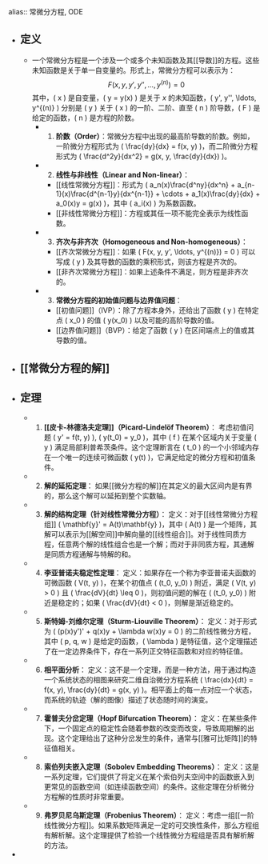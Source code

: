 alias:: 常微分方程, ODE

- ## 定义
	- 一个常微分方程是一个涉及一个或多个未知函数及其[[导数]]的方程。这些未知函数是关于单一自变量的。形式上，常微分方程可以表示为：
	  $$ F(x, y, y', y'', \ldots, y^{(n)}) = 0$$
	  其中，\( x \) 是自变量，\( y = y(x) \) 是关于 $x$ 的未知函数，\( y', y'', \ldots, y^{(n)} \) 分别是 \( y \) 关于 \( x \) 的一阶、二阶、直至 \( n \) 阶导数，\( F \) 是给定的函数，\( n \) 是方程的阶数。
		- 1. **阶数（Order）**：常微分方程中出现的最高阶导数的阶数。例如，一阶微分方程形式为 \( \frac{dy}{dx} = f(x, y) \)，而二阶微分方程形式为 \( \frac{d^2y}{dx^2} = g(x, y, \frac{dy}{dx}) \)。
		- 2. **线性与非线性（Linear and Non-linear）**：
			- [[线性常微分方程]]：形式为 \( a_n(x)\frac{d^ny}{dx^n} + a_{n-1}(x)\frac{d^{n-1}y}{dx^{n-1}} + \cdots + a_1(x)\frac{dy}{dx} + a_0(x)y = g(x) \)，其中 \( a_i(x) \) 为系数函数。
			- [[非线性常微分方程]]：方程或其任一项不能完全表示为线性函数。
		- 3. **齐次与非齐次（Homogeneous and Non-homogeneous）**：
			- [[齐次常微分方程]]：如果 \( F(x, y, y', \ldots, y^{(n)}) = 0 \) 可以写成 \( y \) 及其导数的函数的乘积形式，则该方程是齐次的。
			- [[非齐次常微分方程]]：如果上述条件不满足，则方程是非齐次的。
		- 3. **常微分方程的初始值问题与边界值问题**：
			- [[初值问题]]（IVP）：除了方程本身外，还给出了函数 \( y \) 在特定点 \( x_0 \) 的值 \( y(x_0) \) 以及可能的高阶导数的值。
			- [[边界值问题]]（BVP）：给定了函数 \( y \) 在区间端点上的值或其导数的值。
- ## [[常微分方程的解]]
- ## 定理
	- 1. **[[皮卡-林德洛夫定理]]（Picard-Lindelöf Theorem）**：
	   考虑初值问题 \( y' = f(t, y) \), \( y(t_0) = y_0 \)，其中 \( f \) 在某个区域内关于变量 \( y \) 满足局部利普希茨条件。这个定理断言在 \( t_0 \) 的一个小邻域内存在一个唯一的连续可微函数 \( y(t) \)，它满足给定的微分方程和初值条件。
	- 2. **解的延拓定理**：
	   如果[[微分方程的解]]在其定义的最大区间内是有界的，那么这个解可以延拓到整个实数轴。
	- 3. **解的结构定理（针对线性常微分方程）**：
	   定义：对于[[线性常微分方程组]] \( \mathbf{y}' = A(t)\mathbf{y} \)，其中 \( A(t) \) 是一个矩阵，其解可以表示为[[解空间]]中解向量的[[线性组合]]。对于线性同质方程，任意两个解的线性组合也是一个解；而对于非同质方程，其通解是同质方程通解与特解的和。
	- 4. **李亚普诺夫稳定性定理**：
	   定义：如果存在一个称为李亚普诺夫函数的可微函数 \( V(t, y) \)，在某个初值点 \( (t_0, y_0) \) 附近，满足 \( V(t, y) > 0 \) 且 \( \frac{dV}{dt} \leq 0 \)，则初值问题的解在 \( (t_0, y_0) \) 附近是稳定的；如果 \( \frac{dV}{dt} < 0 \)，则解是渐近稳定的。
	- 5. **斯特姆-刘维尔定理（Sturm-Liouville Theorem）**：
	   定义：对于形式为 \( (p(x)y')' + q(x)y + \lambda w(x)y = 0 \) 的二阶线性微分方程，其中 \( p, q, w \) 是给定的函数，\( \lambda \) 是特征值，这个定理描述了在一定边界条件下，存在一系列正交特征函数和对应的特征值。
	- 6. **相平面分析**：
	   定义：这不是一个定理，而是一种方法，用于通过构造一个系统状态的相图来研究二维自治微分方程系统 \( \frac{dx}{dt} = f(x, y), \frac{dy}{dt} = g(x, y) \)。相平面上的每一点对应一个状态，而系统的轨迹（解的图像）描述了状态随时间的演变。
	- 7. **霍普夫分岔定理（Hopf Bifurcation Theorem）**：
	   定义：在某些条件下，一个固定点的稳定性会随着参数的改变而改变，导致周期解的出现。这个定理给出了这种分岔发生的条件，通常与[[雅可比矩阵]]的特征值相关。
	- 8. **索伯列夫嵌入定理（Sobolev Embedding Theorems）**：
	   定义：这是一系列定理，它们提供了将定义在某个索伯列夫空间中的函数嵌入到更常见的函数空间（如连续函数空间）的条件。这些定理在分析微分方程解的性质时非常重要。
	- 9. **弗罗贝尼乌斯定理（Frobenius Theorem）**：
	   定义：考虑一组[[一阶线性微分方程]]。如果系数矩阵满足一定的可交换性条件，那么方程组有解析解。这个定理提供了检验一个线性微分方程组是否具有解析解的方法。
-